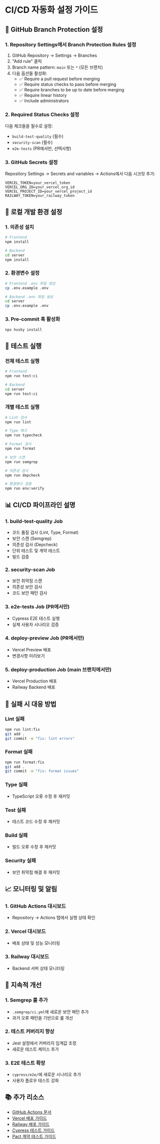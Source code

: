 # CI/CD 자동화 설정 가이드

## 🚀 GitHub Branch Protection 설정

### 1. Repository Settings에서 Branch Protection Rules 설정

1. GitHub Repository → Settings → Branches
2. "Add rule" 클릭
3. Branch name pattern: `main` 또는 `*` (모든 브랜치)
4. 다음 옵션들 활성화:
   - ✅ Require a pull request before merging
   - ✅ Require status checks to pass before merging
   - ✅ Require branches to be up to date before merging
   - ✅ Require linear history
   - ✅ Include administrators

### 2. Required Status Checks 설정

다음 체크들을 필수로 설정:

- `build-test-quality` (필수)
- `security-scan` (필수)
- `e2e-tests` (PR에서만, 선택사항)

### 3. GitHub Secrets 설정

Repository Settings → Secrets and variables → Actions에서 다음 시크릿 추가:

```
VERCEL_TOKEN=your_vercel_token
VERCEL_ORG_ID=your_vercel_org_id
VERCEL_PROJECT_ID=your_vercel_project_id
RAILWAY_TOKEN=your_railway_token
```

## 🔧 로컬 개발 환경 설정

### 1. 의존성 설치

```bash
# Frontend
npm install

# Backend
cd server
npm install
```

### 2. 환경변수 설정

```bash
# Frontend .env 파일 생성
cp .env.example .env

# Backend .env 파일 생성
cd server
cp .env.example .env
```

### 3. Pre-commit 훅 활성화

```bash
npx husky install
```

## 🧪 테스트 실행

### 전체 테스트 실행

```bash
# Frontend
npm run test:ci

# Backend
cd server
npm run test:ci
```

### 개별 테스트 실행

```bash
# Lint 검사
npm run lint

# Type 체크
npm run typecheck

# Format 검사
npm run format

# 보안 스캔
npm run semgrep

# 의존성 검사
npm run depcheck

# 환경변수 검증
npm run env:verify
```

## 📊 CI/CD 파이프라인 설명

### 1. build-test-quality Job

- 코드 품질 검사 (Lint, Type, Format)
- 보안 스캔 (Semgrep)
- 의존성 검사 (Depcheck)
- 단위 테스트 및 계약 테스트
- 빌드 검증

### 2. security-scan Job

- 보안 취약점 스캔
- 의존성 보안 검사
- 코드 보안 패턴 검사

### 3. e2e-tests Job (PR에서만)

- Cypress E2E 테스트 실행
- 실제 사용자 시나리오 검증

### 4. deploy-preview Job (PR에서만)

- Vercel Preview 배포
- 변경사항 미리보기

### 5. deploy-production Job (main 브랜치에서만)

- Vercel Production 배포
- Railway Backend 배포

## 🚨 실패 시 대응 방법

### Lint 실패

```bash
npm run lint:fix
git add .
git commit -m "fix: lint errors"
```

### Format 실패

```bash
npm run format:fix
git add .
git commit -m "fix: format issues"
```

### Type 실패

- TypeScript 오류 수정 후 재커밋

### Test 실패

- 테스트 코드 수정 후 재커밋

### Build 실패

- 빌드 오류 수정 후 재커밋

### Security 실패

- 보안 취약점 해결 후 재커밋

## 📈 모니터링 및 알림

### 1. GitHub Actions 대시보드

- Repository → Actions 탭에서 실행 상태 확인

### 2. Vercel 대시보드

- 배포 상태 및 성능 모니터링

### 3. Railway 대시보드

- Backend 서버 상태 모니터링

## 🔄 지속적 개선

### 1. Semgrep 룰 추가

- `.semgrep/ci.yml`에 새로운 보안 패턴 추가
- 과거 오류 패턴을 기반으로 룰 개선

### 2. 테스트 커버리지 향상

- Jest 설정에서 커버리지 임계값 조정
- 새로운 테스트 케이스 추가

### 3. E2E 테스트 확장

- `cypress/e2e/`에 새로운 시나리오 추가
- 사용자 플로우 테스트 강화

## 📚 추가 리소스

- [GitHub Actions 문서](https://docs.github.com/en/actions)
- [Vercel 배포 가이드](https://vercel.com/docs)
- [Railway 배포 가이드](https://docs.railway.app/)
- [Cypress 테스트 가이드](https://docs.cypress.io/)
- [Pact 계약 테스트 가이드](https://docs.pact.io/)
